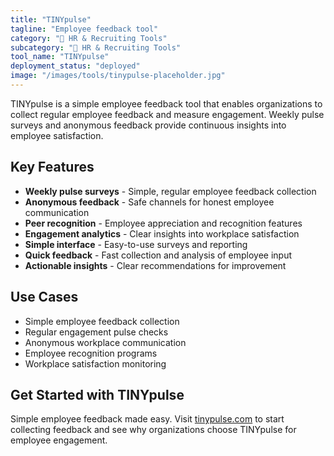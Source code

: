 ```yaml
---
title: "TINYpulse"
tagline: "Employee feedback tool"
category: "👥 HR & Recruiting Tools"
subcategory: "👥 HR & Recruiting Tools"
tool_name: "TINYpulse"
deployment_status: "deployed"
image: "/images/tools/tinypulse-placeholder.jpg"
---
```

TINYpulse is a simple employee feedback tool that enables organizations to collect regular employee feedback and measure engagement. Weekly pulse surveys and anonymous feedback provide continuous insights into employee satisfaction.

## Key Features

- **Weekly pulse surveys** - Simple, regular employee feedback collection
- **Anonymous feedback** - Safe channels for honest employee communication
- **Peer recognition** - Employee appreciation and recognition features
- **Engagement analytics** - Clear insights into workplace satisfaction
- **Simple interface** - Easy-to-use surveys and reporting
- **Quick feedback** - Fast collection and analysis of employee input
- **Actionable insights** - Clear recommendations for improvement

## Use Cases

- Simple employee feedback collection
- Regular engagement pulse checks
- Anonymous workplace communication
- Employee recognition programs
- Workplace satisfaction monitoring

## Get Started with TINYpulse

Simple employee feedback made easy. Visit [tinypulse.com](https://www.tinypulse.com) to start collecting feedback and see why organizations choose TINYpulse for employee engagement.
